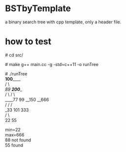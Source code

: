 # BSTbyTemplate
a binary search tree with cpp template, only a header file.

# how to test
\# cd src/

\# make
g++ main.cc -g -std=c++11 -o runTree

\# ./runTree  
              ____100________  
             /               \  
           _89              __200____  
          /   \            /         \  
     ____77    99       __150       __666  
    /                  /           /  
  _33                 101         333  
 /   \  
22    55  
  
min=22  
max=666  
88 not found  
55 found  
 

